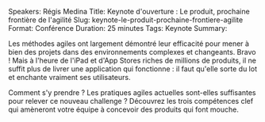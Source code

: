 Speakers: Régis Medina
Title: Keynote d'ouverture : Le produit, prochaine frontière de l'agilité
Slug: keynote-le-produit-prochaine-frontiere-agilite
Format: Conférence
Duration: 25 minutes
Tags: Keynote
Summary: 

Les méthodes agiles ont largement démontré leur efficacité pour mener à bien des projets dans des environnements complexes et changeants. Bravo ! Mais à l'heure de l'iPad et d'App Stores riches de millions de produits, il ne suffit plus de livrer une application qui fonctionne : il faut qu'elle sorte du lot et enchante vraiment ses utilisateurs.

Comment s'y prendre ? Les pratiques agiles actuelles sont-elles suffisantes pour relever ce nouveau challenge ? Découvrez les trois compétences clef qui amèneront votre équipe à concevoir des produits qui font mouche.
